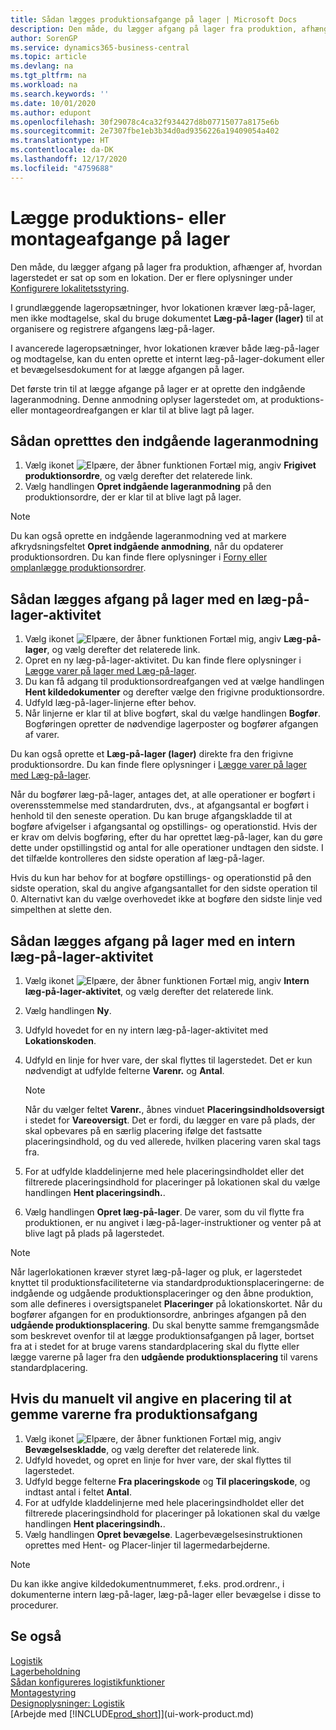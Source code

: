 ```yaml
---
title: Sådan lægges produktionsafgange på lager | Microsoft Docs
description: Den måde, du lægger afgang på lager fra produktion, afhænger af, hvordan lagerstedet er sat op som en lokation.
author: SorenGP
ms.service: dynamics365-business-central
ms.topic: article
ms.devlang: na
ms.tgt_pltfrm: na
ms.workload: na
ms.search.keywords: ''
ms.date: 10/01/2020
ms.author: edupont
ms.openlocfilehash: 30f29078c4ca32f934427d8b07715077a8175e6b
ms.sourcegitcommit: 2e7307fbe1eb3b34d0ad9356226a19409054a402
ms.translationtype: HT
ms.contentlocale: da-DK
ms.lasthandoff: 12/17/2020
ms.locfileid: "4759688"
---
```

# <a name="put-away-production-or-assembly-output"></a>Lægge produktions- eller montageafgange på lager
Den måde, du lægger afgang på lager fra produktion, afhænger af, hvordan lagerstedet er sat op som en lokation. Der er flere oplysninger under [Konfigurere lokalitetsstyring](warehouse-setup-warehouse.md).  

I grundlæggende lageropsætninger, hvor lokationen kræver læg-på-lager, men ikke modtagelse, skal du bruge dokumentet **Læg-på-lager (lager)** til at organisere og registrere afgangens læg-på-lager.  

I avancerede lageropsætninger, hvor lokationen kræver både læg-på-lager og modtagelse, kan du enten oprette et internt læg-på-lager-dokument eller et bevægelsesdokument for at lægge afgangen på lager.  

Det første trin til at lægge afgange på lager er at oprette den indgående lageranmodning. Denne anmodning oplyser lagerstedet om, at produktions- eller montageordreafgangen er klar til at blive lagt på lager.

## <a name="to-create-the-inbound-warehouse-request"></a>Sådan opretttes den indgående lageranmodning  
1.  Vælg ikonet ![Elpære, der åbner funktionen Fortæl mig](media/ui-search/search_small.png "Fortæl mig, hvad du vil foretage dig"), angiv **Frigivet produktionsordre**, og vælg derefter det relaterede link.  
2.  Vælg handlingen **Opret indgående lageranmodning** på den produktionsordre, der er klar til at blive lagt på lager.  

> [!NOTE]  
>  Du kan også oprette en indgående lageranmodning ved at markere afkrydsningsfeltet **Opret indgående anmodning**, når du opdaterer produktionsordren. Du kan finde flere oplysninger i [Forny eller omplanlægge produktionsordrer](production-how-to-replan-refresh-production-orders.md).  

## <a name="to-put-output-away-with-an-inventory-put-away"></a>Sådan lægges afgang på lager med en læg-på-lager-aktivitet  
1.  Vælg ikonet ![Elpære, der åbner funktionen Fortæl mig](media/ui-search/search_small.png "Fortæl mig, hvad du vil foretage dig"), angiv **Læg-på-lager**, og vælg derefter det relaterede link.  
2.  Opret en ny læg-på-lager-aktivitet. Du kan finde flere oplysninger i [Lægge varer på lager med Læg-på-lager](warehouse-how-to-put-items-away-with-inventory-put-aways.md).
3.  Du kan få adgang til produktionsordreafgangen ved at vælge handlingen **Hent kildedokumenter** og derefter vælge den frigivne produktionsordre.  
4.  Udfyld læg-på-lager-linjerne efter behov.
5.  Når linjerne er klar til at blive bogført, skal du vælge handlingen **Bogfør**. Bogføringen opretter de nødvendige lagerposter og bogfører afgangen af varer.  

Du kan også oprette et **Læg-på-lager (lager)** direkte fra den frigivne produktionsordre. Du kan finde flere oplysninger i [Lægge varer på lager med Læg-på-lager](warehouse-how-to-put-items-away-with-inventory-put-aways.md).  

Når du bogfører læg-på-lager, antages det, at alle operationer er bogført i overensstemmelse med standardruten, dvs., at afgangsantal er bogført i henhold til den seneste operation. Du kan bruge afgangskladde til at bogføre afvigelser i afgangsantal og opstillings- og operationstid. Hvis der er krav om delvis bogføring, efter du har oprettet læg-på-lager, kan du gøre dette under opstillingstid og antal for alle operationer undtagen den sidste. I det tilfælde kontrolleres den sidste operation af læg-på-lager.  

Hvis du kun har behov for at bogføre opstillings- og operationstid på den sidste operation, skal du angive afgangsantallet for den sidste operation til 0. Alternativt kan du vælge overhovedet ikke at bogføre den sidste linje ved simpelthen at slette den.  

## <a name="to-put-output-away-with-a-warehouse-internal-put-away"></a>Sådan lægges afgang på lager med en intern læg-på-lager-aktivitet
1.  Vælg ikonet ![Elpære, der åbner funktionen Fortæl mig](media/ui-search/search_small.png "Fortæl mig, hvad du vil foretage dig"), angiv **Intern læg-på-lager-aktivitet**, og vælg derefter det relaterede link.  
2. Vælg handlingen **Ny**.
3. Udfyld hovedet for en ny intern læg-på-lager-aktivitet med **Lokationskoden**.  
4. Udfyld en linje for hver vare, der skal flyttes til lagerstedet. Det er kun nødvendigt at udfylde felterne **Varenr.** og **Antal**.  

    > [!NOTE]  
    >  Når du vælger feltet **Varenr.**, åbnes vinduet **Placeringsindholdsoversigt** i stedet for **Vareoversigt**. Det er fordi, du lægger en vare på plads, der skal opbevares på en særlig placering ifølge det fastsatte placeringsindhold, og du ved allerede, hvilken placering varen skal tags fra.  

4.  For at udfylde kladdelinjerne med hele placeringsindholdet eller det filtrerede placeringsindhold for placeringer på lokationen skal du vælge handlingen **Hent placeringsindh.**.  
5.  Vælg handlingen **Opret læg-på-lager**. De varer, som du vil flytte fra produktionen, er nu angivet i læg-på-lager-instruktioner og venter på at blive lagt på plads på lagerstedet.  

> [!NOTE]  
>  Når lagerlokationen kræver styret læg-på-lager og pluk, er lagerstedet knyttet til produktionsfaciliteterne via standardproduktionsplaceringerne: de indgående og udgående produktionsplaceringer og den åbne produktion, som alle defineres i oversigtspanelet **Placeringer** på lokationskortet. Når du bogfører afgangen for en produktionsordre, anbringes afgangen på den **udgående produktionsplacering**. Du skal benytte samme fremgangsmåde som beskrevet ovenfor til at lægge produktionsafgangen på lager, bortset fra at i stedet for at bruge varens standardplacering skal du flytte eller lægge varerne på lager fra den **udgående produktionsplacering** til varens standardplacering.  

## <a name="to-manually-specify-a-bin-to-store-items-from-production-output"></a>Hvis du manuelt vil angive en placering til at gemme varerne fra produktionsafgang  
1.  Vælg ikonet ![Elpære, der åbner funktionen Fortæl mig](media/ui-search/search_small.png "Fortæl mig, hvad du vil foretage dig"), angiv **Bevægelseskladde**, og vælg derefter det relaterede link.  
2.  Udfyld hovedet, og opret en linje for hver vare, der skal flyttes til lagerstedet.  
3.  Udfyld begge felterne **Fra placeringskode** og **Til placeringskode**, og indtast antal i feltet **Antal**.  
4.  For at udfylde kladdelinjerne med hele placeringsindholdet eller det filtrerede placeringsindhold for placeringer på lokationen skal du vælge handlingen **Hent placeringsindh.**.  
5. Vælg handlingen **Opret bevægelse**. Lagerbevægelsesinstruktionen oprettes med Hent- og Placer-linjer til lagermedarbejderne.  

> [!NOTE]  
>  Du kan ikke angive kildedokumentnummeret, f.eks. prod.ordrenr., i dokumenterne intern læg-på-lager, læg-på-lager eller bevægelse i disse to procedurer.  

## <a name="see-also"></a>Se også  
[Logistik](warehouse-manage-warehouse.md)  
[Lagerbeholdning](inventory-manage-inventory.md)  
[Sådan konfigureres logistikfunktioner](warehouse-setup-warehouse.md)     
[Montagestyring](assembly-assemble-items.md)    
[Designoplysninger: Logistik](design-details-warehouse-management.md)  
[Arbejde med [!INCLUDE[prod_short](includes/prod_short.md)]](ui-work-product.md)

